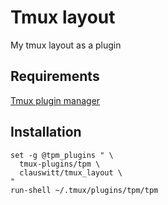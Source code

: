 # Tmux layout

My tmux layout as a plugin

## Requirements

[Tmux plugin manager](https://github.com/tmux-plugins/tpm)

## Installation

```
set -g @tpm_plugins " \
  tmux-plugins/tpm \
  clauswitt/tmux_layout \
"
run-shell ~/.tmux/plugins/tpm/tpm
```


